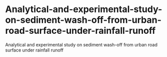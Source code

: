 # Analytical-and-experimental-study-on-sediment-wash-off-from-urban-road-surface-under-rainfall-runoff
Analytical and experimental study on sediment wash-off from urban road surface under rainfall runoff
